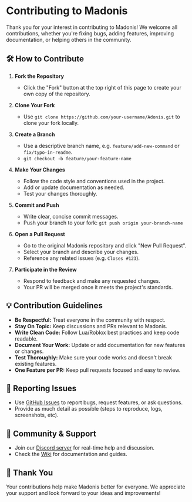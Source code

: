# Contributing to Madonis

Thank you for your interest in contributing to Madonis! We welcome all contributions, whether you're fixing bugs, adding features, improving documentation, or helping others in the community.

## 🛠️ How to Contribute

1. **Fork the Repository**
   - Click the "Fork" button at the top right of this page to create your own copy of the repository.

2. **Clone Your Fork**
   - Use `git clone https://github.com/your-username/Adonis.git` to clone your fork locally.

3. **Create a Branch**
   - Use a descriptive branch name, e.g. `feature/add-new-command` or `fix/typo-in-readme`.
   - `git checkout -b feature/your-feature-name`

4. **Make Your Changes**
   - Follow the code style and conventions used in the project.
   - Add or update documentation as needed.
   - Test your changes thoroughly.

5. **Commit and Push**
   - Write clear, concise commit messages.
   - Push your branch to your fork: `git push origin your-branch-name`

6. **Open a Pull Request**
   - Go to the original Madonis repository and click "New Pull Request".
   - Select your branch and describe your changes.
   - Reference any related issues (e.g. `Closes #123`).

7. **Participate in the Review**
   - Respond to feedback and make any requested changes.
   - Your PR will be merged once it meets the project's standards.

## 💡 Contribution Guidelines

- **Be Respectful:** Treat everyone in the community with respect.
- **Stay On Topic:** Keep discussions and PRs relevant to Madonis.
- **Write Clean Code:** Follow Lua/Roblox best practices and keep code readable.
- **Document Your Work:** Update or add documentation for new features or changes.
- **Test Thoroughly:** Make sure your code works and doesn't break existing features.
- **One Feature per PR:** Keep pull requests focused and easy to review.

## 📝 Reporting Issues

- Use [GitHub Issues](https://github.com/Epix-Incorporated/Adonis/issues) to report bugs, request features, or ask questions.
- Provide as much detail as possible (steps to reproduce, logs, screenshots, etc).

## 🤝 Community & Support

- Join our [Discord server](https://discord.gg/H5RvTP3) for real-time help and discussion.
- Check the [Wiki](https://github.com/Epix-Incorporated/Adonis/wiki) for documentation and guides.

## 🙏 Thank You

Your contributions help make Madonis better for everyone. We appreciate your support and look forward to your ideas and improvements!
